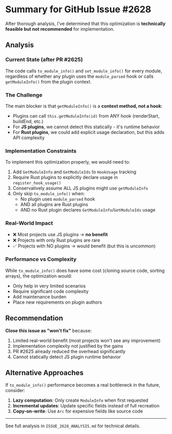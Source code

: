 # Summary for GitHub Issue #2628

After thorough analysis, I've determined that this optimization is **technically feasible but not recommended** for implementation.

## Analysis

### Current State (after PR #2625)
The code calls `to_module_info()` and `set_module_info()` for every module, regardless of whether any plugin uses the `module_parsed` hook or calls `getModuleInfo()` from the plugin context.

### The Challenge
The main blocker is that `getModuleInfo()` is a **context method, not a hook**:
- Plugins can call `this.getModuleInfo(id)` from ANY hook (renderStart, buildEnd, etc.)
- For **JS plugins**, we cannot detect this statically - it's runtime behavior
- For **Rust plugins**, we could add explicit usage declaration, but this adds API complexity

### Implementation Constraints
To implement this optimization properly, we would need to:
1. Add `GetModuleInfo` and `GetModuleIds` to `HookUsage` tracking
2. Require Rust plugins to explicitly declare usage in `register_hook_usage()`
3. Conservatively assume ALL JS plugins might use `getModuleInfo`
4. Only skip `to_module_info()` when:
   - No plugin uses `module_parsed` hook
   - AND all plugins are Rust plugins  
   - AND no Rust plugin declares `GetModuleInfo`/`GetModuleIds` usage

### Real-World Impact
- ❌ Most projects use JS plugins → **no benefit**
- ❌ Projects with only Rust plugins are rare
- ✅ Projects with NO plugins → would benefit (but this is uncommon)

### Performance vs Complexity
While `to_module_info()` does have some cost (cloning source code, sorting arrays), the optimization would:
- Only help in very limited scenarios
- Require significant code complexity
- Add maintenance burden
- Place new requirements on plugin authors

## Recommendation

**Close this issue as "won't fix"** because:
1. Limited real-world benefit (most projects won't see any improvement)
2. Implementation complexity not justified by the gains
3. PR #2625 already reduced the overhead significantly
4. Cannot statically detect JS plugin runtime behavior

## Alternative Approaches

If `to_module_info()` performance becomes a real bottleneck in the future, consider:
1. **Lazy computation**: Only create `ModuleInfo` when first requested
2. **Incremental updates**: Update specific fields instead of full recreation
3. **Copy-on-write**: Use `Arc` for expensive fields like source code

---

See full analysis in `ISSUE_2628_ANALYSIS.md` for technical details.
